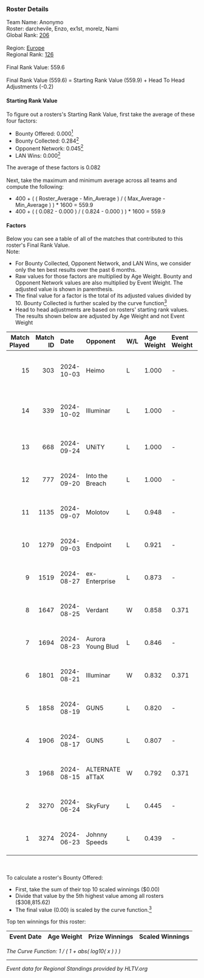 ### Roster Details<br />
Team Name: Anonymo<br />
Roster: darchevile, Enzo, ex1st, morelz, Nami<br />
Global Rank: [206](../../standings_global_2024_10_15.md)<br />
<br />
Region: [Europe]( ../../standings_europe_2024_10_15.md)<br />
Regional Rank: [126]( ../../standings_europe_2024_10_15.md)<br />
<br />
Final Rank Value:  559.6<br />
<br />
Final Rank Value (559.6) = Starting Rank Value (559.9) + Head To Head Adjustments (-0.2)<br />

#### Starting Rank Value<br />
To figure out a rosters's Starting Rank Value, first take the average of these four factors:<br />
- Bounty Offered: 0.000[<sup>1</sup>](#table2)
- Bounty Collected: 0.284[<sup>2</sup>](#table1)
- Opponent Network: 0.045[<sup>2</sup>](#table1)
- LAN Wins: 0.000[<sup>2</sup>](#table1)

The average of these factors is 0.082<br />
<br />
Next, take the maximum and minimum average across all teams and compute the following:<br />
- 400 + ( ( Roster_Average - Min_Average ) / ( Max_Average - Min_Average ) ) * 1600 = 559.9
- 400 + ( ( 0.082 - 0.000 ) / ( 0.824 - 0.000 ) ) * 1600 = 559.9


#### Factors<br />
Below you can see a table of all of the matches that contributed to this roster's Final Rank Value.<br />
Note:<br />

- For Bounty Collected, Opponent Network, and LAN Wins, we consider only the ten best results over the past 6 months.
- Raw values for those factors are multiplied by Age Weight. Bounty and Opponent Network values are also multiplied by Event Weight. The adjusted value is shown in parenthesis.
- The final value for a factor is the total of its adjusted values divided by 10. Bounty Collected is further scaled by the curve function[<sup>3</sup>](#curveFunction)
- Head to head adjustments are based on rosters' starting rank values. The results shown below are adjusted by Age Weight and not Event Weight
<span id="table1"></span><br />


| Match Played | Match ID | Date       | Opponent          | W/L | Age Weight | Event Weight | Bounty Collected | Opponent Network | LAN Wins  | H2H Adj. | Roster                                |
| -: | -: | :- | :- | :- | :- | :- | :- | :- | :- | -: | :- |
|           15 |      303 | 2024-10-03 | Heimo             | L   | 1.000      | -            | -                | -                | -         |   -13.82 | darchevile, Enzo, ex1st, morelz, Nami |
|           14 |      339 | 2024-10-02 | Illuminar         | L   | 1.000      | -            | -                | -                | -         |    -6.91 | chudy, darchevile, Enzo, morelz, Nami |
|           13 |      668 | 2024-09-24 | UNiTY             | L   | 1.000      | -            | -                | -                | -         |    -2.82 | chudy, darchevile, Enzo, Nami, yvro   |
|           12 |      777 | 2024-09-20 | Into the Breach   | L   | 1.000      | -            | -                | -                | -         |    -3.19 | chudy, darchevile, Enzo, Nami, yvro   |
|           11 |     1135 | 2024-09-07 | Molotov           | L   | 0.948      | -            | -                | -                | -         |    -9.13 | chudy, darchevile, Enzo, Nami, yvro   |
|           10 |     1279 | 2024-09-03 | Endpoint          | L   | 0.921      | -            | -                | -                | -         |    -3.22 | chudy, darchevile, Enzo, Nami, yvro   |
|            9 |     1519 | 2024-08-27 | ex-Enterprise     | L   | 0.873      | -            | -                | -                | -         |    -5.36 | chudy, darchevile, Enzo, Nami, yvro   |
|            8 |     1647 | 2024-08-25 | Verdant           | W   | 0.858      | 0.371        | 0.013 (0.004)    | 0.280 (0.089)    | 0 (0.000) |    20.57 | chudy, darchevile, Enzo, Nami, yvro   |
|            7 |     1694 | 2024-08-23 | Aurora Young Blud | L   | 0.846      | -            | -                | -                | -         |    -3.42 | chudy, darchevile, Enzo, Nami, yvro   |
|            6 |     1801 | 2024-08-21 | Illuminar         | W   | 0.832      | 0.371        | 0.009 (0.003)    | 0.437 (0.135)    | 0 (0.000) |    20.32 | chudy, darchevile, Enzo, Nami, yvro   |
|            5 |     1858 | 2024-08-19 | GUN5              | L   | 0.820      | -            | -                | -                | -         |    -2.91 | chudy, darchevile, Enzo, Nami, yvro   |
|            4 |     1906 | 2024-08-17 | GUN5              | L   | 0.807      | -            | -                | -                | -         |    -3.17 | chudy, darchevile, Enzo, Nami, yvro   |
|            3 |     1968 | 2024-08-15 | ALTERNATE aTTaX   | W   | 0.792      | 0.371        | 0.078 (0.023)    | 0.787 (0.231)    | 0 (0.000) |    21.19 | chudy, darchevile, Enzo, Nami, yvro   |
|            2 |     3270 | 2024-06-24 | SkyFury           | L   | 0.445      | -            | -                | -                | -         |    -7.55 | chudy, darchevile, Enzo, Nami, yvro   |
|            1 |     3274 | 2024-06-23 | Johnny Speeds     | L   | 0.439      | -            | -                | -                | -         |    -0.85 | chudy, darchevile, Enzo, Nami, yvro   |

<br />
<span id="table2"></span><br />
To calculate a roster's Bounty Offered:<br />

- First, take the sum of their top 10 scaled winnings ($0.00)
- Divide that value by the 5th highest value among all rosters ($308,815.62)
- The final value (0.00) is scaled by the curve function.[<sup>3</sup>](#curveFunction)

Top ten winnings for this roster:<br />

| Event Date | Age Weight | Prize Winnings | Scaled Winnings |
| :- | -: | :- | :- |


<span id="curveFunction"></span>_The Curve Function: 1 / ( 1 + abs( log10( x ) ) )_<br />

---
_Event data for Regional Standings provided by HLTV.org_<br />
